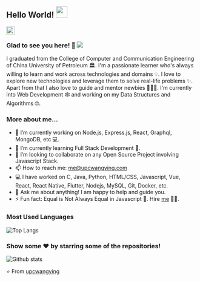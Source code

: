 ## Hello World! <img src="https://raw.githubusercontent.com/realkimmy/realkimmy/master/Hi.gif" width="30px"></h2>

<a href="https://github.com/realkimmy">
  <img align="left" alt="Pavan's Github" width="22px" src="https://cdn.jsdelivr.net/npm/simple-icons@v3/icons/github.svg" />
</a>

<br />

### Glad to see you here! 🤩 ![](https://visitor-badge.glitch.me/badge?page_id=realkimmy.realkimmy)

I graduated from the College of Computer and Communication Engineering of China University of Petroleum 🏛. I'm a passionate learner who's always willing to learn and work across technologies and domains 💡. I love to explore new technologies and leverage them to solve real-life problems ✨. Apart from that I also love to guide and mentor newbies 👨🏻‍💻. I'm currently into Web Development 🕸️ and working on my Data Structures and Algorithms 🤓.

### More about me...

- 🔭 I’m currently working on Node.js, Express.js, React, Graphql, MongoDB, etc 💻.
- 🌱 I’m currently learning Full Stack Development 🚀.
- 👯 I’m looking to collaborate on any Open Source Project involving Javascript Stack.
- 📫 How to reach me: me@upcwangying.com 
- 💻 I have worked on C, Java, Python, HTML/CSS, Javascript, Vue, React, React Native, Flutter, Nodejs, MySQL, Git, Docker, etc.
- 💬 Ask me about anything! I am happy to help and guide you.
- ⚡ Fun fact: Equal is Not Always Equal in Javascript 🤣. Hire [me](mailto:me@upcwangying.com?Subject=Hello%20Ying) 👨‍💻.

### Most Used Languages

![Top Langs](https://github-readme-stats.vercel.app/api/top-langs/?username=realkimmy&layout=compact)

### Show some ❤️ by starring some of the repositories!

![Github stats](https://github-readme-stats.vercel.app/api?username=realkimmy&show_icons=true&hide_border=true)

⭐️ From [upcwangying](https://github.com/realkimmy)
